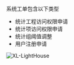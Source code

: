 系统工单包含以下类型

+ 统计工程访问权限申请
+ 统计项访问权限申请
+ 统计组阈值调整
+ 用户注册申请


![XL-LightHouse](https://lighthousedp-1300542249.cos.ap-nanjing.myqcloud.com/screenshot_v2/11.jpg)